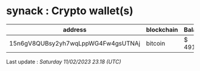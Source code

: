 # synack : Crypto wallet(s)

| address | blockchain | Balance |
|---|---|---|
| 15n6gV8QUBsy2yh7wqLppWG4Fw4gsUTNAj | bitcoin | $ 491052 |

Last update : _Saturday 11/02/2023 23.18 (UTC)_

